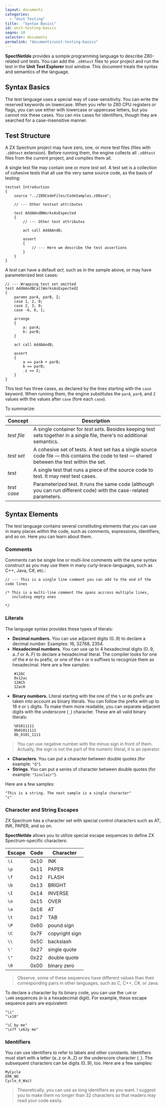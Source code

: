 ```yaml
---
layout: documents
categories: 
  - "Unit Testing"
title:  "Syntax Basics"
id: unit-testing-basics
seqno: 10
selector: documents
permalink: "documents/unit-testing-basics"
---
```


__SpectNetIde__ provides a somple programming language to describe Z80-related unit tests. You can add the 
`.z80test` files to your project and run the test in the __Unit Test Explorer__ tool window. This document
treats the syntax and semantics of the language.

## Syntax Basics

The test language uses a special way of case-sensitivity. You can write the reserved
keywords on lowercase. When you refer to Z80 CPU registers or flags, you can use either with lowercase or
uppercase letters, but you cannot mix these cases. You can mix cases for identifiers, though they are
searched for a case-insensitive manner.

## Test Structure

A ZX Spectrum project may have zero, one, or more test files (files with `.z80test` extension). Before 
running them, the engine collects all `.z80test` files from the current project, and compiles them all.

A single test file may contain one or more _test set_. A test set is a collection of cohesive tests that 
all use the very same source code, as the basis of testing:

```
testset Introduction
{
    source "../Z80CodeFiles/CodeSamples.z80asm";

    // --- Other testset attributes    

    test AddAAndBWorksAsExpected
    {
        // --- Other test attributes

        act call AddAAndB;

        assert
        {
            // --- Here we describe the test assertions
        }
    }
}
```

A _test_ can have a default _act_, such as in the sample above, or may have parameterized test cases:

```
// --- Wrapping test set omitted
test AddAAndBCallWorksAsExpected2
{
    params parA, parB, Z;
    case 1, 2, 0;
    case 2, 3, 0;
    case -6, 6, 1;

    arrange
    {
        a: parA;
        b: parB;
    }

    act call AddAAndB;

    assert
    {
        a == parA + parB;
        b == parB;
        .z == Z;
    }
}
```

This test has three cases, as declared by the lines starting with the `case` keyword.
When running them, the engine substitutes the `parA`, `parB`, and `Z` values with the
values after `case` (fore each `case`).

To summarize:

Concept | Description |
--------|-------------|
_test file_ | A single container for _test sets_. Besides keeping test sets together in a single file, there's no additional semantics.
_test set_ | A cohesive set of tests. A test set has a single source code file &mdash; this contains the code to test &mdash; shared between the test within the set.
_test_ | A single test that runs a piece of the source code to test. It may nest test cases.
_test case_ | Parameterized test. It runs the same code (although you can run different code) with the case-related parameters.

## Syntax Elements

The test language contains several constituting elements that you can use in many 
places within the code, such as comments, expressions, identifiers, and so on. Here 
you can learn about them.

### Comments

Comments can be single line or multi-line comments with the same syntax construct as you may 
use them in many curly-brace-languages, such as C++, Java, C#, etc.:

```
// --- This is a single line comment you can add to the end of the code lines

/* This is a multi-line comment the spans accross multiple lines, 
   including empty ones

*/
```

### Literals

The language syntax provides these types of literals:
* __Decimal numbers.__ You can use adjacent digits (0..9) to declare a decimal number. Examples:
16, 32768, 2354.
* __Hexadecimal numbers.__ You can use up to 4 hexadecimal digits (0..9, a..f or A..F) to declare
a hexadecimal literal. The compiler looks for one of the ```#``` or ```0x``` prefix, or one of 
the ```h``` or ```H``` suffixes to recognize them as hexadecimal. Here are a few samples:

```
    #12AC
    0x12ac
    12ACh
    12acH
```

* __Binary numbers.__ Literal starting with the one of the `%` or `0b` prefix are taken into 
account as binary literals. You can follow the prefix with up to 16 `0` or `1` digits. To make
them more readable, you can separate adjacent digits with the underscore (`_`) character. These 
are all valid binary literals:

```
    %01011111
    0b01011111
    0b_0101_1111
```

> You can use negative number with the minus sign in front of them. Actually, the sign is not
> the part of the numeric literal, it is an operator. 

* __Characters__. You can put a character between double quotes (for example: ```"Q"```). 
* __Strings__. You can put a series of character between double quotes (for example: ```"Sinclair"```).

Here are a few samples:

```
"This is a string. The next sample is a single character"
"c"
```

### Character and String Escapes

ZX Spectrum has a character set with special control characters such as AT, INK, PAPER, and so on.

__SpectNetIde__ allows you to utilize special escape sequences to define ZX Spectrum-specific characters:

Escape | Code | Character
-------|------|----------
```\i``` | 0x10 | INK 
```\p``` | 0x11 | PAPER
```\f``` | 0x12 | FLASH
```\b``` | 0x13 | BRIGHT
```\I``` | 0x14 | INVERSE
```\o``` | 0x15 | OVER
```\a``` | 0x16 | AT
```\t``` | 0x17 | TAB
```\P``` | 0x60 | pound sign
```\C``` | 0x7F | copyright sign
```\\``` | 0x5C | backslash
```\'``` | 0x27 | single quote
```\"``` | 0x22 | double quote
```\0``` | 0x00 | binary zero

> Observe, some of these sequences have different values than their corresponding
> pairs in other languages, such as C, C++, C#, or Java.

To declare a character by its binary code, you can use the ```\xH``` or  
```\xHH``` sequences (```H``` is a hexadecimal digit). For example, these
escape sequence pairs are equivalent:

```
"\i"
"\x10"

"\C by me"
"\x7f \x62y me"
```

### Identifiers

You can use identifiers to refer to labels and other constants. Identifiers must start with 
a letter (a..z or A..Z) or the underscore character (```_```). The subsequent characters 
can be digits (0..9), too. Here are a few samples:

```
MyCycle
ERR_NO
Cycle_4_Wait  
```

> Theoretically, you can use as long identifiers as you want. I suggest you to make them no longer than
32 characters so that readers may read your code easily.